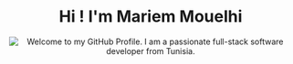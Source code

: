 

<h1 align="center">
    Hi ! I'm Mariem Mouelhi
</h1>

<p align='center' style='margin: 16px 4px 8px;'>
    <img src="https://readme-typing-svg.herokuapp.com?font=Fira+Code&pause=1000&color=54A6FF&center=true&vCenter=true&multiline=true&width=710&height=70&lines=Welcome+to+my+GitHub+Profile;I+am+a+passionate+full-stack+software+developer+from+Tunisia" alt="Welcome to my GitHub Profile. I am a passionate full-stack software developer from Tunisia." />
</p>



